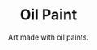 ---
layout: art
title: Oil Paint
subtitle: Art made with oil paints.
permalink: /art/tags/oil-paint/
tag: oil-paint
pagination:
  enabled: true
  tag: [oil-paint]
---